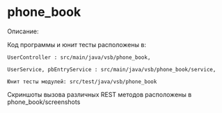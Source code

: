 # phone_book
Описание:

Код программы и юнит тесты расположены в:

    UserController : src/main/java/vsb/phone_book,

    UserService, pbEntryService : src/main/java/vsb/phone_book/service,

    Юнит тесты модулей: src/test/java/vsb/phone_book
    
Скриншоты вызова различных REST методов расположены в phone_book/screenshots   
